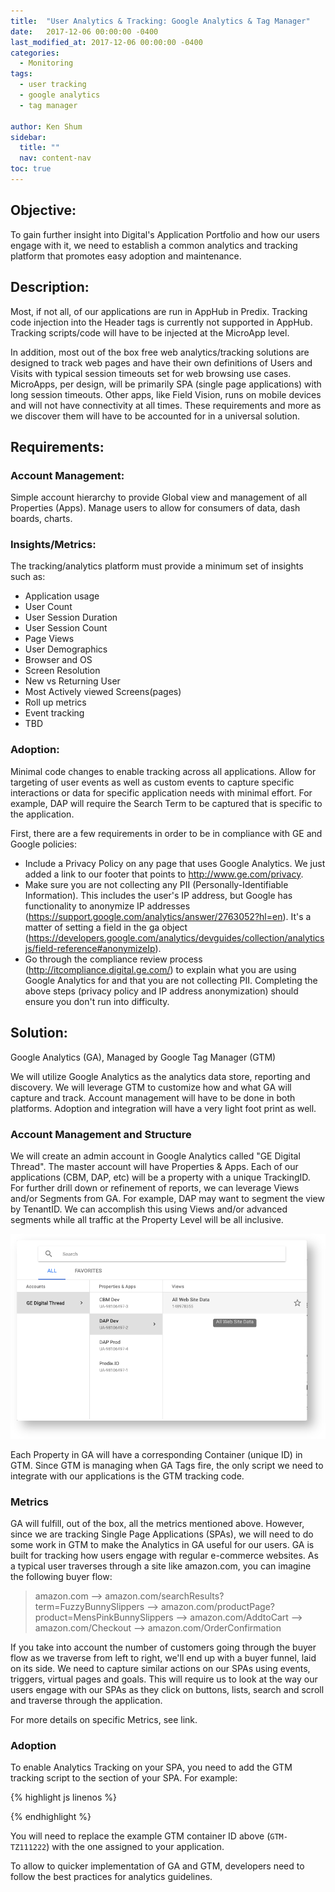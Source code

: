 ```yaml
---
title:  "User Analytics & Tracking: Google Analytics & Tag Manager"
date:   2017-12-06 00:00:00 -0400
last_modified_at: 2017-12-06 00:00:00 -0400
categories:
  - Monitoring
tags: 
  - user tracking
  - google analytics
  - tag manager

author: Ken Shum
sidebar:
  title: ""
  nav: content-nav
toc: true
---
```

## Objective:
To gain further insight into Digital's Application Portfolio and how our users engage with it, we need to establish a common analytics and tracking platform that promotes easy adoption and maintenance.

## Description:
Most, if not all, of our applications are run in AppHub in Predix.  Tracking code injection into the Header tags is currently not supported in AppHub.  Tracking scripts/code will have to be injected at the MicroApp level.

In addition, most out of the box free web analytics/tracking solutions are designed to track web pages and have their own definitions of Users and Visits with typical session timeouts set for web browsing use cases.  MicroApps, per design, will be primarily SPA (single page applications) with long session timeouts.  Other apps, like Field Vision, runs on mobile devices and will not have connectivity at all times.  These requirements and more as we discover them will have to be accounted for in a universal solution.

## Requirements:
### Account Management:
Simple account hierarchy to provide Global view and management of all Properties (Apps).  Manage users to allow for consumers of data, dash boards, charts.

### Insights/Metrics:
The tracking/analytics platform must provide a minimum set of insights such as:
- Application usage
- User Count
- User Session Duration
- User Session Count
- Page Views
- User Demographics
- Browser and OS
- Screen Resolution
- New vs Returning User
- Most Actively viewed Screens(pages)
- Roll up metrics
- Event tracking
- TBD

### Adoption:
Minimal code changes to enable tracking across all applications.  Allow for targeting of user events as well as custom events to capture specific interactions or data for specific application needs with minimal effort.  For example, DAP will require the Search Term to be captured that is specific to the application.

First, there are a few requirements in order to be in compliance with GE and Google policies:
- Include a Privacy Policy on any page that uses Google Analytics. We just added a link to our footer that points to <a href="http://www.ge.com/privacy" target="blank">http://www.ge.com/privacy</a>.
- Make sure you are not collecting any PII (Personally-Identifiable Information). This includes the user's IP address, but Google has functionality to anonymize IP addresses (https://support.google.com/analytics/answer/2763052?hl=en). It's a matter of setting a field in the ga object (https://developers.google.com/analytics/devguides/collection/analyticsjs/field-reference#anonymizeIp).
- Go through the compliance review process (http://itcompliance.digital.ge.com/) to explain what you are using Google Analytics for and that you are not collecting PII. Completing the above steps (privacy policy and IP address anonymization) should ensure you don't run into difficulty.

## Solution:
Google Analytics (GA), Managed by Google Tag Manager (GTM)

We will utilize Google Analytics as the analytics data store, reporting and discovery.  We will leverage GTM  to customize how and what GA will capture and track.  Account management will have to be done in both platforms.  Adoption and integration will have a very light foot print as well.

### Account Management and Structure
We will create an admin account in Google Analytics called "GE Digital Thread".  The master account will have Properties & Apps.  Each of our applications (CBM, DAP, etc) will be a property with a unique TrackingID.  For further drill down or refinement of reports, we can leverage Views and/or Segments from GA.  For example, DAP may want to segment the view by TenantID.  We can accomplish this using Views and/or advanced segments while all traffic at the Property Level will be all inclusive.

![GA Admin Console](/assets/images/article-resources/ga_admin.jpeg "GA Admin Console")

Each Property in GA will have a corresponding Container (unique ID) in GTM.  Since GTM is managing when GA Tags fire, the only script we need to integrate with our applications is the GTM tracking code.

### Metrics
GA will fulfill, out of the box, all the metrics mentioned above.  However, since we are tracking Single Page Applications (SPAs), we will need to do some work in GTM to make the Analytics in GA useful for our users.  GA is built for tracking how users engage with regular e-commerce websites.  As a typical user traverses through a site like amazon.com, you can imagine the following buyer flow:

> amazon.com --> amazon.com/searchResults?term=FuzzyBunnySlippers --> amazon.com/productPage?product=MensPinkBunnySlippers --> amazon.com/AddtoCart --> amazon.com/Checkout --> amazon.com/OrderConfirmation

If you take into account the number of customers going through the buyer flow as we traverse from left to right, we'll end up with a buyer funnel, laid on its side.  We need to capture similar actions on our SPAs using events, triggers, virtual pages and goals.  This will require us to look at the way our users engage with our SPAs as they click on buttons, lists, search and scroll and traverse through the application.

For more details on specific Metrics, see link.

### Adoption

To enable Analytics Tracking on your SPA, you need to add the GTM tracking script to the <HEAD> section of your SPA.  For example:

{% highlight js linenos %}
<!-- Google Tag Manager -->
<script>(function(w,d,s,l,i){w[l]=w[l]||[];w[l].push({'gtm.start':
new Date().getTime(),event:'gtm.js'});var f=d.getElementsByTagName(s)[0],
j=d.createElement(s),dl=l!='dataLayer'?'&l='+l:'';j.async=true;j.src=
'https://www.googletagmanager.com/gtm.js?id='+i+dl;f.parentNode.insertBefore(j,f);
})(window,document,'script','dataLayer','GTM-TZ111222');</script>
<!-- End Google Tag Manager -->
{% endhighlight %}

You will need to replace the example GTM container ID above (`GTM-TZ111222`) with the one assigned to your application.

To allow to quicker implementation of GA and GTM, developers need to follow the best practices for analytics guidelines.